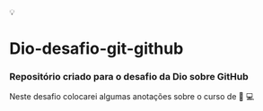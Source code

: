 :bulb: 
# Dio-desafio-git-github

### Repositório criado para o desafio da Dio sobre GitHub

Neste desafio colocarei algumas anotações sobre o curso de :thought_balloon: :computer:
